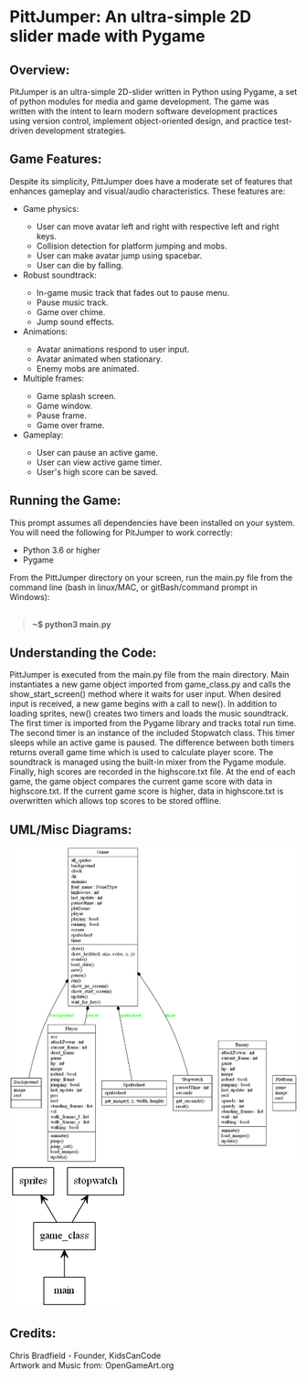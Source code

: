 # PittJumper: An ultra-simple 2D slider made with Pygame

## Overview:
PitJumper is an ultra-simple 2D-slider written in Python using Pygame, a set of python modules for media and game development.  The game was written with the intent to learn modern software development practices using version control, implement object-oriented design, and practice test-driven development strategies.  
## Game Features:
Despite its simplicity, PittJumper does have a moderate set of features that enhances gameplay and visual/audio characteristics.  These features are:

<ul>
<li>Game physics:</li>
<ul>
<li>User can move avatar left and right with respective left and right keys.</li>
<li>Collision detection for platform jumping and mobs.</li>
<li>User can make avatar jump using spacebar.</li>
<li>User can die by falling.
</ul>
<li>Robust soundtrack:</li>
<ul>
<li>In-game music track that fades out to pause menu.</li>
<li>Pause music track.</li>
<li>Game over chime.</li>
<li>Jump sound effects.</li>
</ul>
<li>Animations:</li>
<ul>
<li>Avatar animations respond to user input.</li>
<li>Avatar animated when stationary.</li>
<li>Enemy mobs are animated.</li>
</ul>
<li>Multiple frames:</li>
<ul>
<li>Game splash screen.</li>
<li>Game window.</li>
<li>Pause frame.</li>
<li>Game over frame.</li>
</ul>
<li>Gameplay:</li>
<ul>
<li>User can pause an active game.</li>
<li>User can view active game timer.</li>
<li>User's high score can be saved.</li>
</ul>

</ul>

    
## Running the Game:
This prompt assumes all dependencies have been installed on your system.  You will need the following for PitJumper to work correctly:

<ul>
<li>Python 3.6 or higher</li>
<li>Pygame</li>
</ul>
From the PittJumper directory on your screen, run the main.py file from the command line (bash in linux/MAC, or gitBash/command prompt in Windows):<br><br>

> <b>~$ python3 main.py</b>
## Understanding the Code:
PittJumper is executed from the main.py file from the main directory.  Main instantiates a new game object imported from game_class.py and calls the show_start_screen() method where it waits for user input.  When desired input is received, a new game begins with a call to new().  In addition to loading sprites, new() creates two timers and loads the music soundtrack.  The first timer is imported from the Pygame library and tracks total run time.  The second timer is an instance of the included Stopwatch class.  This timer sleeps while an active game is paused.  The difference between both timers returns overall game time which is used to calculate player score.  The soundtrack is managed using the built-in mixer from the Pygame module.  Finally, high scores are recorded in the highscore.txt file.  At the end of each game, the game object compares the current game score with data in highscore.txt.  If the current game score is higher, data in highscore.txt is overwritten which allows top scores to be stored offline.
## UML/Misc Diagrams:
![Class diagram](/classes_PittJumper.png)
![Relationships](/packages_PittJumper.png)
## Credits:
Chris Bradfield - Founder, KidsCanCode<br>
Artwork and Music from: OpenGameArt.org